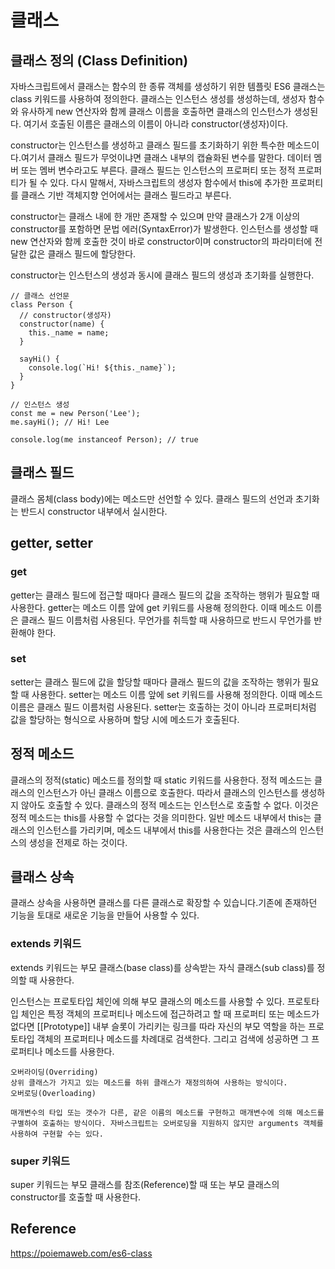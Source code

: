 # 클래스

## 클래스 정의 (Class Definition)

자바스크립트에서 클래스는 함수의 한 종류 객체를 생성하기 위한 템플릿
ES6 클래스는 class 키워드를 사용하여 정의한다.
클래스는 인스턴스 생성를 생성하는데, 생성자 함수와 유사하게 new 연산자와 함께 클래스 이름을 호출하면 클래스의 인스턴스가 생성된다. 여기서 호출된 이름은 클래스의 이름이 아니라 constructor(생성자)이다.

constructor는 인스턴스를 생성하고 클래스 필드를 초기화하기 위한 특수한 메소드이다.여기서 클래스 필드가 무엇이냐면 클래스 내부의 캡슐화된 변수를 말한다. 데이터 멤버 또는 멤버 변수라고도 부른다. 클래스 필드는 인스턴스의 프로퍼티 또는 정적 프로퍼티가 될 수 있다. 다시 말해서, 자바스크립트의 생성자 함수에서 this에 추가한 프로퍼티를 클래스 기반 객체지향 언어에서는 클래스 필드라고 부른다.

constructor는 클래스 내에 한 개만 존재할 수 있으며 만약 클래스가 2개 이상의 constructor를 포함하면 문법 에러(SyntaxError)가 발생한다. 인스턴스를 생성할 때 new 연산자와 함께 호출한 것이 바로 constructor이며 constructor의 파라미터에 전달한 값은 클래스 필드에 할당한다.

constructor는 인스턴스의 생성과 동시에 클래스 필드의 생성과 초기화를 실행한다.

```
// 클래스 선언문
class Person {
  // constructor(생성자)
  constructor(name) {
    this._name = name;
  }

  sayHi() {
    console.log(`Hi! ${this._name}`);
  }
}

// 인스턴스 생성
const me = new Person('Lee');
me.sayHi(); // Hi! Lee

console.log(me instanceof Person); // true
```

## 클래스 필드

클래스 몸체(class body)에는 메소드만 선언할 수 있다. 클래스 필드의 선언과 초기화는 반드시 constructor 내부에서 실시한다.

## getter, setter

### get

getter는 클래스 필드에 접근할 때마다 클래스 필드의 값을 조작하는 행위가 필요할 때 사용한다. getter는 메소드 이름 앞에 get 키워드를 사용해 정의한다. 이때 메소드 이름은 클래스 필드 이름처럼 사용된다. 무언가를 취득할 때 사용하므로 반드시 무언가를 반환해야 한다.

### set

setter는 클래스 필드에 값을 할당할 때마다 클래스 필드의 값을 조작하는 행위가 필요할 때 사용한다. setter는 메소드 이름 앞에 set 키워드를 사용해 정의한다. 이때 메소드 이름은 클래스 필드 이름처럼 사용된다. setter는 호출하는 것이 아니라 프로퍼티처럼 값을 할당하는 형식으로 사용하며 할당 시에 메소드가 호출된다.

## 정적 메소드

클래스의 정적(static) 메소드를 정의할 때 static 키워드를 사용한다. 정적 메소드는 클래스의 인스턴스가 아닌 클래스 이름으로 호출한다. 따라서 클래스의 인스턴스를 생성하지 않아도 호출할 수 있다.
클래스의 정적 메소드는 인스턴스로 호출할 수 없다. 이것은 정적 메소드는 this를 사용할 수 없다는 것을 의미한다. 일반 메소드 내부에서 this는 클래스의 인스턴스를 가리키며, 메소드 내부에서 this를 사용한다는 것은 클래스의 인스턴스의 생성을 전제로 하는 것이다.

## 클래스 상속

클래스 상속을 사용하면 클래스를 다른 클래스로 확장할 수 있습니다.기존에 존재하던 기능을 토대로 새로운 기능을 만들어 사용할 수 있다.

### extends 키워드

extends 키워드는 부모 클래스(base class)를 상속받는 자식 클래스(sub class)를 정의할 때 사용한다.

인스턴스는 프로토타입 체인에 의해 부모 클래스의 메소드를 사용할 수 있다.
프로토타입 체인은 특정 객체의 프로퍼티나 메소드에 접근하려고 할 때 프로퍼티 또는 메소드가 없다면 [[Prototype]] 내부 슬롯이 가리키는 링크를 따라 자신의 부모 역할을 하는 프로토타입 객체의 프로퍼티나 메소드를 차례대로 검색한다. 그리고 검색에 성공하면 그 프로퍼티나 메소드를 사용한다.

```
오버라이딩(Overriding)
상위 클래스가 가지고 있는 메소드를 하위 클래스가 재정의하여 사용하는 방식이다.
오버로딩(Overloading)

매개변수의 타입 또는 갯수가 다른, 같은 이름의 메소드를 구현하고 매개변수에 의해 메소드를 구별하여 호출하는 방식이다. 자바스크립트는 오버로딩을 지원하지 않지만 arguments 객체를 사용하여 구현할 수는 있다.
```

### super 키워드

super 키워드는 부모 클래스를 참조(Reference)할 때 또는 부모 클래스의 constructor를 호출할 때 사용한다.

## Reference

https://poiemaweb.com/es6-class
